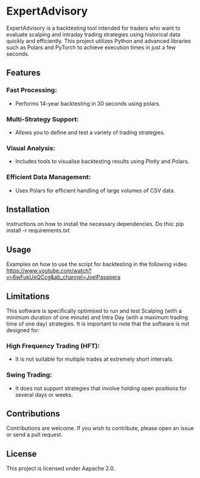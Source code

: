 # ExpertAdvisory
ExpertAdvisory is a backtesting tool intended for traders who want to evaluate scalping and intraday trading strategies using historical data quickly and efficiently. This project utilizes Python and advanced libraries such as Polars and PyTorch to achieve execution times in just a few seconds.
## Features
### Fast Processing:
- Performs 14-year backtesting in 30 seconds using polars.
### Multi-Strategy Support: 
- Allows you to define and test a variety of trading strategies.
### Visual Analysis: 
- Includes tools to visualise backtesting results using Plotly and Polars.
### Efficient Data Management:
- Uses Polars for efficient handling of large volumes of CSV data.
## Installation
Instructions on how to install the necessary dependencies. Do this: pip install -r requirements.txt
## Usage
Examples on how to use the script for backtesting in the following video https://www.youtube.com/watch?v=6wFukUeQCcg&ab_channel=JoelPasapera 
## Limitations
This software is specifically optimised to run and test Scalping (with a minimum duration of one minute) and Intra Day (with a maximum trading time of one day) strategies.
It is important to note that the software is not designed for:
### High Frequency Trading (HFT):
- It is not suitable for multiple trades at extremely short intervals.
### Swing Trading:
- It does not support strategies that involve holding open positions for several days or weeks.
## Contributions
Contributions are welcome. If you wish to contribute, please open an issue or send a pull request.
## License
This project is licensed under Aapache 2.0.
